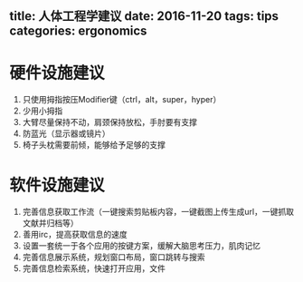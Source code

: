 title: 人体工程学建议
date: 2016-11-20
tags: tips
categories: ergonomics
---

硬件设施建议
===
1. 只使用拇指按压Modifier键（ctrl，alt，super，hyper）
2. 少用小拇指
3. 大臂尽量保持不动，肩颈保持放松，手肘要有支撑
4. 防蓝光（显示器或镜片）
5. 椅子头枕需要前倾，能够给予足够的支撑

软件设施建议
==
1. 完善信息获取工作流（一键搜索剪贴板内容，一键截图上传生成url，一键抓取文献并归档等）
2. 善用irc，提高获取信息的速度
3. 设置一套统一于各个应用的按键方案，缓解大脑思考压力，肌肉记忆
4. 完善信息展示系统，规划窗口布局，窗口跳转与搜索
5. 完善信息检索系统，快速打开应用，文件
